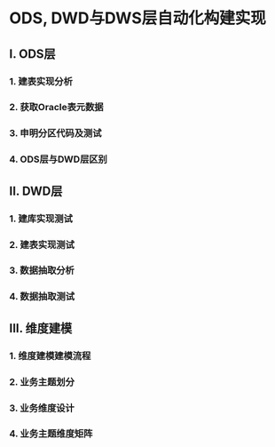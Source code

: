 # ODS, DWD与DWS层自动化构建实现

## I. ODS层

### 1. 建表实现分析



### 2. 获取Oracle表元数据



### 3. 申明分区代码及测试



### 4. ODS层与DWD层区别



## II. DWD层

### 1. 建库实现测试



### 2. 建表实现测试



### 3. 数据抽取分析



### 4. 数据抽取测试



## III. 维度建模

### 1. 维度建模建模流程



### 2. 业务主题划分



### 3. 业务维度设计



### 4. 业务主题维度矩阵


